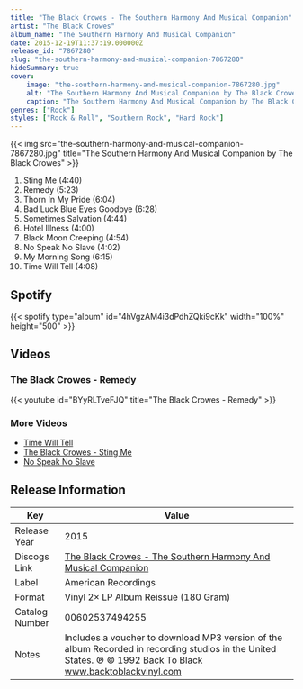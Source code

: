 ```yaml
---
title: "The Black Crowes - The Southern Harmony And Musical Companion"
artist: "The Black Crowes"
album_name: "The Southern Harmony And Musical Companion"
date: 2015-12-19T11:37:19.000000Z
release_id: "7867280"
slug: "the-southern-harmony-and-musical-companion-7867280"
hideSummary: true
cover:
    image: "the-southern-harmony-and-musical-companion-7867280.jpg"
    alt: "The Southern Harmony And Musical Companion by The Black Crowes"
    caption: "The Southern Harmony And Musical Companion by The Black Crowes"
genres: ["Rock"]
styles: ["Rock & Roll", "Southern Rock", "Hard Rock"]
---
```


{{< img src="the-southern-harmony-and-musical-companion-7867280.jpg" title="The Southern Harmony And Musical Companion by The Black Crowes" >}}

<!-- section break -->

1. Sting Me (4:40)
2. Remedy (5:23)
3. Thorn In My Pride (6:04)
4. Bad Luck Blue Eyes Goodbye (6:28)
5. Sometimes Salvation (4:44)
6. Hotel Illness (4:00)
7. Black Moon Creeping (4:54)
8. No Speak No Slave (4:02)
9. My Morning Song (6:15)
10. Time Will Tell (4:08)

<!-- section break -->


## Spotify
{{< spotify type="album" id="4hVgzAM4i3dPdhZQki9cKk" width="100%" height="500" >}}



## Videos
### The Black Crowes - Remedy
{{< youtube id="BYyRLTveFJQ" title="The Black Crowes - Remedy" >}}<br>

### More Videos

- [Time Will Tell](https://www.youtube.com/watch?v=8EnPeGaZ8Tk)
- [The Black Crowes - Sting Me](https://www.youtube.com/watch?v=OaH9wIQDUwE)
- [No Speak No Slave](https://www.youtube.com/watch?v=-bPhju3r1qc)


## Release Information
|  Key           | Value                                                |
| ---------------| ---------------------------------------------------- |
| Release Year   | 2015                                   |
| Discogs Link   | [The Black Crowes - The Southern Harmony And Musical Companion](https://www.discogs.com/release/7867280-The-Black-Crowes-The-Southern-Harmony-And-Musical-Companion) |
| Label          | American Recordings |
| Format         | Vinyl 2× LP Album Reissue (180 Gram) |
| Catalog Number | 00602537494255 |
| Notes | Includes a voucher to download MP3 version of the album  Recorded in recording studios in the United States. ℗ © 1992   Back To Black www.backtoblackvinyl.com |